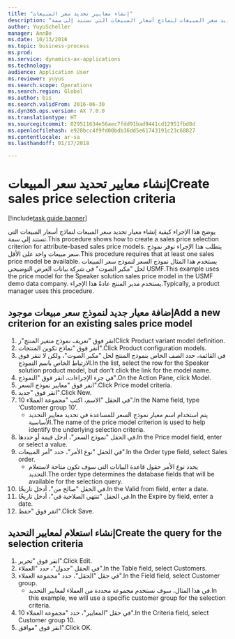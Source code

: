 ```yaml
--- 
title: "إنشاء معايير تحديد سعر المبيعات"
description: "يوضح هذا الإجراء كيفية إنشاء معيار تحديد سعر المبيعات لنماذج أسعار المبيعات التي تستند إلى سمة."
author: YuyuScheller
manager: AnnBe
ms.date: 10/13/2016
ms.topic: business-process
ms.prod: 
ms.service: dynamics-ax-applications
ms.technology: 
audience: Application User
ms.reviewer: yuyus
ms.search.scope: Operations
ms.search.region: Global
ms.author: bis
ms.search.validFrom: 2016-06-30
ms.dyn365.ops.version: AX 7.0.0
ms.translationtype: HT
ms.sourcegitcommit: 029511634e56aec7fdd91bad9441cd12951fbd8d
ms.openlocfilehash: e928bcc4f9fd00bdb36dd5e61743191c23c68827
ms.contentlocale: ar-sa
ms.lasthandoff: 01/17/2018

---
```

# <a name="create-sales-price-selection-criteria"></a><span data-ttu-id="a46d0-103">إنشاء معايير تحديد سعر المبيعات</span><span class="sxs-lookup"><span data-stu-id="a46d0-103">Create sales price selection criteria</span></span>

[!include[task guide banner](../../includes/task-guide-banner.md)]

<span data-ttu-id="a46d0-104">يوضح هذا الإجراء كيفية إنشاء معيار تحديد سعر المبيعات لنماذج أسعار المبيعات التي تستند إلى سمة.</span><span class="sxs-lookup"><span data-stu-id="a46d0-104">This procedure shows how to create a sales price selection criterion for attribute-based sales price models.</span></span> <span data-ttu-id="a46d0-105">يتطلب هذا الإجراء توفر نموذج سعر مبيعات واحد على الأقل.</span><span class="sxs-lookup"><span data-stu-id="a46d0-105">This procedure requires that at least one sales price model be available.</span></span> <span data-ttu-id="a46d0-106">يستخدم هذا المثال نموذج السعر لنموذج سعر المبيعات لحل "مكبر الصوت" في شركة بيانات العرض التوضيحي USMF.‬</span><span class="sxs-lookup"><span data-stu-id="a46d0-106">This example uses the price model for the Speaker solution sales price model in the USMF demo data company.</span></span> <span data-ttu-id="a46d0-107">يستخدم مدير المنتج عادةً هذا الإجراء.</span><span class="sxs-lookup"><span data-stu-id="a46d0-107">Typically, a product manager uses this procedure.</span></span>


## <a name="add-a-new-criterion-for-an-existing-sales-price-model"></a><span data-ttu-id="a46d0-108">إضافة معيار جديد لنموذج سعر مبيعات موجود</span><span class="sxs-lookup"><span data-stu-id="a46d0-108">Add a new criterion for an existing sales price model</span></span>
1. <span data-ttu-id="a46d0-109">انقر فوق "تعريف نموذج متغير المنتج"ز</span><span class="sxs-lookup"><span data-stu-id="a46d0-109">Click Product variant model definition.</span></span>
2. <span data-ttu-id="a46d0-110">انقر فوق "نماذج تكوين المنتجات".</span><span class="sxs-lookup"><span data-stu-id="a46d0-110">Click Product configuration models.</span></span>
3. <span data-ttu-id="a46d0-111">في القائمة، حدد الصف الخاص بنموذج المنتج لحل "مكبر الصوت"، ولكن لا تنقر فوق الارتباط الخاص باسم النموذج.</span><span class="sxs-lookup"><span data-stu-id="a46d0-111">In the list, select the row for the Speaker solution product model, but don’t click the link for the model name.</span></span>
4. <span data-ttu-id="a46d0-112">في جزء الإجراءات، انقر فوق "النموذج".</span><span class="sxs-lookup"><span data-stu-id="a46d0-112">On the Action Pane, click Model.</span></span>
5. <span data-ttu-id="a46d0-113">انقر فوق "معايير نموذج السعر".</span><span class="sxs-lookup"><span data-stu-id="a46d0-113">Click Price model criteria.</span></span>
6. <span data-ttu-id="a46d0-114">انقر فوق "جديد".</span><span class="sxs-lookup"><span data-stu-id="a46d0-114">Click New.</span></span>
7. <span data-ttu-id="a46d0-115">في الحقل "الاسم، اكتب "مجموعة العملاء 10".</span><span class="sxs-lookup"><span data-stu-id="a46d0-115">In the Name field, type ‘Customer group 10’.</span></span>
    * <span data-ttu-id="a46d0-116">يتم استخدام اسم معيار نموذج السعر للمساعدة في تحديد معايير التحديد الأساسية.</span><span class="sxs-lookup"><span data-stu-id="a46d0-116">The name of the price model criterion is used to help identify the underlying selection criteria.</span></span>  
8. <span data-ttu-id="a46d0-117">في الحقل "نموذج السعر"، أدخل قيمة أو حددها.</span><span class="sxs-lookup"><span data-stu-id="a46d0-117">In the Price model field, enter or select a value.</span></span>
9. <span data-ttu-id="a46d0-118">في الحقل "نوع الأمر"، حدد "أمر المبيعات".</span><span class="sxs-lookup"><span data-stu-id="a46d0-118">In the Order type field, select Sales order.</span></span>
    * <span data-ttu-id="a46d0-119">يحدد نوع الأمر حقول قاعدة البيانات التي سوف تكون متاحة لاستعلام التحديد.</span><span class="sxs-lookup"><span data-stu-id="a46d0-119">The order type determines the database fields that will be available for the selection query.</span></span>  
10. <span data-ttu-id="a46d0-120">في الحقل "صالح من"، أدخل تاريخًا.</span><span class="sxs-lookup"><span data-stu-id="a46d0-120">In the Valid from field, enter a date.</span></span>
11. <span data-ttu-id="a46d0-121">في الحقل "تنتهي الصلاحية في‬"، أدخل تاريخًا.</span><span class="sxs-lookup"><span data-stu-id="a46d0-121">In the Expire by field, enter a date.</span></span>
12. <span data-ttu-id="a46d0-122">انقر فوق "حفظ".</span><span class="sxs-lookup"><span data-stu-id="a46d0-122">Click Save.</span></span>

## <a name="create-the-query-for-the-selection-criteria"></a><span data-ttu-id="a46d0-123">إنشاء استعلام لمعايير التحديد</span><span class="sxs-lookup"><span data-stu-id="a46d0-123">Create the query for the selection criteria</span></span>
1. <span data-ttu-id="a46d0-124">انقر فوق "تحرير".</span><span class="sxs-lookup"><span data-stu-id="a46d0-124">Click Edit.</span></span>
2. <span data-ttu-id="a46d0-125">في الحقل "جدول"، حدد "العملاء".</span><span class="sxs-lookup"><span data-stu-id="a46d0-125">In the Table field, select Customers.</span></span> 
3. <span data-ttu-id="a46d0-126">في حقل "الحقل"، حدد "مجموعة العملاء".</span><span class="sxs-lookup"><span data-stu-id="a46d0-126">In the Field field, select Customer group.</span></span>
    * <span data-ttu-id="a46d0-127">في هذا المثال، سوف نستخدم مجموعة محددة من العملاء لمعايير التحديد.</span><span class="sxs-lookup"><span data-stu-id="a46d0-127">In this example, we will use a specific customer group for the selection criteria.</span></span>  
4. <span data-ttu-id="a46d0-128">في حقل "المعايير"، حدد "مجموعة العملاء 10".</span><span class="sxs-lookup"><span data-stu-id="a46d0-128">In the Criteria field, select Customer group 10.</span></span> 
5. <span data-ttu-id="a46d0-129">انقر فوق "موافق".</span><span class="sxs-lookup"><span data-stu-id="a46d0-129">Click OK.</span></span>


